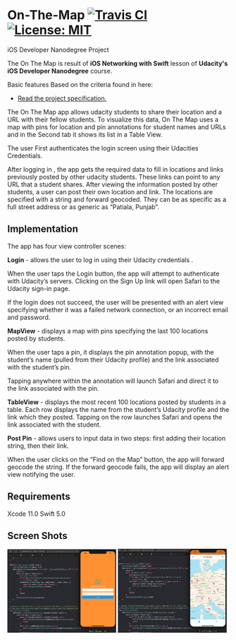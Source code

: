 # On-The-Map [![Travis CI](https://travis-ci.org/emreozdil/one_the_map.svg?branch=master)](https://travis-ci.org/emreozdil/one_the_map/builds) [![License: MIT](https://img.shields.io/badge/License-MIT-yellow.svg)](https://opensource.org/licenses/MIT)
iOS Developer Nanodegree Project

The On The Map is result of **iOS Networking with Swift** lesson of **Udacity's iOS Developer Nanodegree** course.

Basic features Based on the criteria found in here:

- [Read the project specification.](https://docs.google.com/document/d/1tPF1tmSzVYPSbpl7_JCeMKglKMIs3dUa4OrSAKEYNAs/pub?embedded=true)

The On The Map app allows udacity students to share their location and a URL with their fellow students. To visualize this 
data, On The Map uses a map with pins for location and pin annotations for student names and URLs and in the Second tab it shows its list in a Table View.

The user First authenticates the login screen using their Udacities Credentials.

After logging in , the app gets the required data to fill in locations and links previously posted by other udacity students. These links can point to any URL that a student shares. After viewing the information posted by other students, a user can post their own location and link. The locations are specified with a string and forward geocoded. They can be as specific as a full street address or as generic as “Patiala, Punjab”.

## Implementation

The app has four view controller scenes:

**Login** - allows the user to log in using their Udacity credentials .
  
When the user taps the Login button, the app will attempt to authenticate with Udacity’s servers. Clicking on the Sign Up link will open Safari to the Udacity sign-in page.
  
If the login does not succeed, the user will be presented with an alert view specifying whether it was a failed network connection, or an incorrect email and password.

**MapView** - displays a map with pins specifying the last 100 locations posted by students.
  
When the user taps a pin, it displays the pin annotation popup, with the student’s name (pulled from their Udacity profile) and the link associated with the student’s pin.
  
Tapping anywhere within the annotation will launch Safari and direct it to the link associated with the pin.

**TableView** - displays the most recent 100 locations posted by students in a table. Each row displays the name from the student’s Udacity profile and the link which they posted. Tapping on the row launches Safari and opens the link associated with the student.

**Post Pin** - allows users to input data in two steps: first adding their location string, then their link.
  
When the user clicks on the “Find on the Map” button, the app will forward geocode the string. If the forward geocode fails, the app will display an alert view notifying the user.

## Requirements

 Xcode 11.0
 Swift 5.0
 ## Screen Shots
 <img src="/ScreenShots/ScreenShot1.png" height="49%" width="49%"> <img src="/ScreenShots/ScreenShot2.png" height="49%" width="49%">
